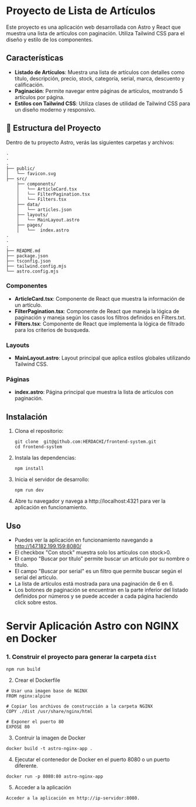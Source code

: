 # Proyecto de Lista de Artículos

Este proyecto es una aplicación web desarrollada con Astro y React que muestra una lista de artículos con paginación. Utiliza Tailwind CSS para el diseño y estilo de los componentes.

## Características

- **Listado de Artículos**: Muestra una lista de artículos con detalles como título, descripción, precio, stock, categoría, serial, marca, descuento y calificación.
- **Paginación**: Permite navegar entre páginas de artículos, mostrando 5 artículos por página.
- **Estilos con Tailwind CSS**: Utiliza clases de utilidad de Tailwind CSS para un diseño moderno y responsivo.

## 🚀 Estructura del Proyecto

Dentro de tu proyecto Astro, verás las siguientes carpetas y archivos:

```text
.
.
.
├── public/
│   └── favicon.svg
├── src/
    ├── components/
    │   └── ArticleCard.tsx
    │   └── FilterPagination.tsx
    │   └── Filters.tsx
    ├── data/
    │   └── articles.json
    ├── layouts/
    │   └── MainLayout.astro
    ├── pages/
    │   └──  index.astro
.   
.
.
├── README.md
├── package.json
├── tsconfig.json
├── tailwind.config.mjs
└── astro.config.mjs

```

### Componentes

- **ArticleCard.tsx**: Componente de React que muestra la información de un artículo.
- **FilterPagination.tsx**: Componente de React que maneja la lógica de paginación y maneja según los casos los filtros definidos en Filters.txt.
- **Filters.tsx**: Componente de React que implementa la lógica de filtrado para los criterios de busqueda.

### Layouts

- **MainLayout.astro**: Layout principal que aplica estilos globales utilizando Tailwind CSS.

### Páginas

- **index.astro**: Página principal que muestra la lista de artículos con paginación.

## Instalación

1. Clona el repositorio:

   ```
   git clone  git@github.com:HERDACHI/frontend-system.git
   cd frontend-system
   ```

2. Instala las dependencias:
   ```
   npm install
   ```

3. Inicia el servidor de desarrollo:
   ```
   npm run dev
   ```

4. Abre tu navegador y navega a http://localhost:4321 para ver la aplicación en funcionamiento.

## Uso
- Puedes ver la aplicación en funcionamiento navegando a http://147.182.199.159:8080/
- El checkbox "Con stock" muestra solo los artículos con stock>0.
- El campo "Buscar por título" permite buscar un artículo por su nombre o titulo.
- El campo "Buscar por serial" es un filtro que permite buscar según el serial del artículo.
- La lista de artículos está mostrada para una paginación de 6 en 6.
- Los botones de paginación se encuentran en la parte inferior del listado definidos por números 
  y se puede acceder a cada página haciendo click sobre estos.

# Servir Aplicación Astro con NGINX en Docker


### 1. Construir el proyecto para generar la carpeta `dist`
```
npm run build
```

2. Crear el Dockerfile
```
# Usar una imagen base de NGINX
FROM nginx:alpine

# Copiar los archivos de construcción a la carpeta NGINX
COPY ./dist /usr/share/nginx/html

# Exponer el puerto 80
EXPOSE 80
```

3. Contruir la imagen de Docker
```
docker build -t astro-nginx-app .
```
4. Ejecutar el contenedor de Docker en el puerto 8080 o un puerto diferente.
```
docker run -p 8080:80 astro-nginx-app
```
5. Acceder a la aplicación
```
Acceder a la aplicación en http://ip-servidor:8080.
```



